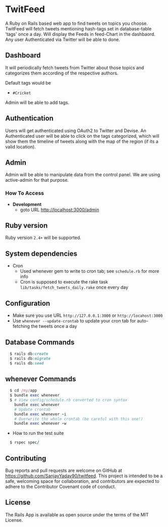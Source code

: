 # TwitFeed  

A Ruby on Rails based web app to find tweets on topics you choose. TwitFeed will fetch tweets mentioning hash-tags set in database-table 'tags' once a day. Will display the Feeds in feed-Chart in the dashbaord. Any user Authenticated via Twitter will be able to done.

## Dashboard 


It will periodically fetch tweets from Twitter about those topics and categorizes them according 
of the respective authors.

Default tags would be
- `#Cricket`

Admin will be able to add tags.

## Authentication
Users will get authenticated using OAuth2 to Twitter and Devise. An Authenticated user will be able to click on the tags categorized, which will show them the timeline of tweets along with the map of the region (if its a valid location).

## Admin
Admin will be able to manipulate data from the control panel. We are using active-admin for that purpose. 

### How To Access
- **Development**
  - goto URL [http://localhost:3000/admin](http://localhost:3000/admin)

## Ruby version
Ruby version `2.4+` will be supported.

## System dependencies
  - Cron
    - Used whenever gem to write to cron tab; see `schedule.rb` for more info
    - Cron is supposed to execute the rake task `lib/tasks/fetch_tweets_daily.rake` once every day

## Configuration
  - Make sure you use URL `http://127.0.0.1:3000` or `http://locahost:3000`
  - Use `whenever --update-crontab` to update your cron tab for auto-fetching the tweets once a day

## Database Commands
```ruby
  $ rails db:create
  $ rails db:migrate
  $ rails db:seed
```
## whenever Commands
```ruby
  $ cd /my/app
  $ bundle exec whenever
  $ # View config/schedule.rb converted to cron syntax
    bundle exec whenever
    # Update crontab
    bundle exec whenever -i
    # Overwrite the whole crontab (be careful with this one!)
    bundle exec whenever -w
```

* How to run the test suite
```ruby
  $ rspec spec/
```
## Contributing

Bug reports and pull requests are welcome on GitHub at https://github.com/SanjayYadav90/twitfeed. This project is intended to be a safe, welcoming space for collaboration, and contributors are expected to adhere to the Contributor Covenant code of conduct.

## License

The Rails App is available as open source under the terms of the MIT License.
